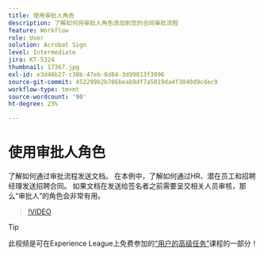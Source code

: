 ```yaml
---
title: 使用审批人角色
description: 了解如何将审批人角色添加到您的合同审批流程
feature: Workflow
role: User
solution: Acrobat Sign
level: Intermediate
jira: KT-5324
thumbnail: 17367.jpg
exl-id: e3d46b27-c30b-47eb-8d84-3d99813f3096
source-git-commit: 452299b2b786beab9df7a5019da4f3840d9cdec9
workflow-type: tm+mt
source-wordcount: '90'
ht-degree: 23%

---
```


# 使用审批人角色

了解如何通过审批流程发送文档。 在本例中，了解如何通过HR、潜在员工和招聘经理发送招聘合同。 如果文档在发送给签名者之前需要呈交相关人员审核，那么“审批人”的角色会非常有用。

>[!VIDEO](https://video.tv.adobe.com/v/343854?quality=12&learn=on&hidetitle=true)

>[!TIP]
>
>此视频是可在Experience League上免费参加的[“用户的高级任务”](https://experienceleague.adobe.com/?recommended=Sign-U-1-2020.3)课程的一部分！


